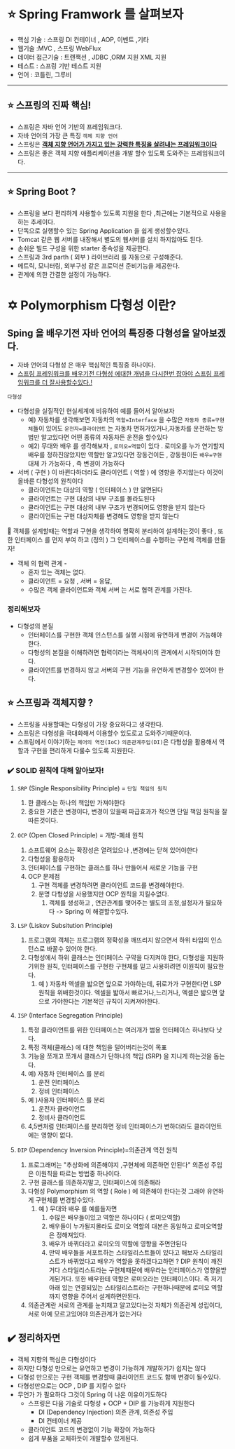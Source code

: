 # :star: Spring Framwork 를 살펴보자



* 핵심 기술 : 스프링 DI 컨테이너 , AOP, 이벤트 ,기타
* 웹기술 :MVC , 스프링 WebFlux
* 데이터 접근기술 : 트랜잭션 , JDBC ,ORM 지원 XML 지원
* 테스트 : 스프링 기반 테스트 지원
* 언어 : 코틀린, 그루비



***



## :star: 스프링의 진짜 핵심!



* 스프링은 자바 언어 기반의 프레임워크다.
* 자바 언어의 가장 큰 특징 `객체 지향 언어` 
* 스프링은 **<u>객체 지향 언어가 가지고 있는 강력한 특징을 살려내는 프레임워크이다</u>**
* 스프링은 좋은 객체 지향 애플리케이션을 개발 할수 있도록 도와주는 프레임워크이다.



***



## :star: Spring Boot ?



* 스프링을 보다 편리하게 사용할수 있도록 지원을 한다 ,최근에는 기본적으로 사용을 하는 추세이다.
* 단독으로 실행할수 있는 Spring Application 을 쉽게 생성할수있다.
* Tomcat 같은 웹 서버를 내장해서 별도의 웹서버를 설치 하지않아도 된다.
* 손쉬운 빌드 구성을 위한 starter 종속성을 제공한다.
* 스프링과 3rd parth ( 외부 ) 라이브러리 를 자동으로 구성해준다.
* 메트릭, 모니터링, 외부구성 같은 프로덕션 준비기능을 제공한다.
* 관계에 의한 간결한 설정이 가능하다.



# :star_of_david: Polymorphism 다형성 이란?



## Sping 을 배우기전 자바 언어의 특징중 다형성을 알아보겠다.

* 자바 언어의 다형성 은 매우 핵심적인 특징중 하나이다.
* <u>스프링 프레임워크를 배우기전 다형성 에대한 개념을 다시한번 잡아야 스프링 프레임워크를 더 잘사용할수있다.!</u>



`다형성`

* 다형성을 실질적인 현실세계에 비유하여 예를 들어서 알아보자
  * 예) 자동차를 생각해보면 자동차의 `역할=Interface` 을 수많은 `자동차 종류=구현체`들이 있어도 `운전자=클라이언트` 는 자동차 면허가있거나,자동차를 운전하는 방법만 알고있다면 어떤 종류의 자동차든 운전을 할수있다 
  * 예2) 무대와 배우 를 생각해보자 , `로미오=역할`이 있다 . 로미오를 누가 연기할지 배우를 정하진않았지만 역할만 알고있다면 장동건이든 , 강동원이든 `배우=구현` 대체 가 가능하다 , 즉 변경이 가능하다
* 서버 ( 구현 ) 이 바뀐다하더라도 클라이언트 ( 역할 ) 에 영향을 주지않는다 이것이 올바른 다형성의 원칙이다
  * 클라이언트는 대상의 역할 ( 인터페이스 ) 만 알면된다
  * 클라이언트는 구현 대상의 내부 구조를 몰라도된다
  * 클라이언트는 구현 대상의 내부 구조가 변경되어도 영향을 받지 않는다
  * 클라이언트는 구현 대상자체를 변경해도 영향을 받지 않는다



:100: 객체를 설계할때는 역할과 구현을 생각하여 명확히 분리하여 설계하는것이 좋다 , 또한 인터페이스 를 먼저 부여 하고 (정의 ) 그 인터페이스를 수행하는 구현체 객체를 만들자!



* 객체 의 협력 관계 -
  * 혼자 있는 객체는 없다.
  * 클라이언트 = 요청 , 서버 = 응답,
  * 수많은 객체 클라이언트와 객체 서버 는 서로 협력 관계를 가진다.



### 정리해보자

* 다형성의 본질
  * 인터페이스를 구현한 객체 인스턴스를 실행 시점에 유연하게 변경이 가능해야한다.
  * 다형성의 본질을 이해하려면 협력이라는 객체사이의 관계에서 시작되어야 한다.
  * 클라이언트를 변경하지 않고 서버의 구현 기능을 유연하게 변경할수 있어야 한다.



## :star: 스프링과 객체지향 ?

* 스프링을 사용할때는 다형성이 가장 중요하다고 생각한다.
* 스프링은 다형성을 극대화해서 이용할수 있도로고 도와주기때문이다.
* 스프링에서 이야기하는 `제어의 역전(IoC)`  `의존관계주입(DI)`은 다형성을 활용해서 역할과 구현을 편리하게 다룰수 있도록 지원한다.



### :heavy_check_mark: SOLID 원칙에 대해 알아보자!

1. `SRP` (Single Responsibility Principle) = `단일 책임의 원칙`
   1. 한 클래스는 하나의 책임만 가져야한다
   2. 중요한 기준은 변경이다, 변경이 있을때 파급효과가 적으면 단일 책임 원칙을 잘 따른것이다.

1. `OCP` (Open Closed Principle) = 개방-폐쇄 원칙
   1. 소프트웨어 요소는 확장성은 열려있으나 ,변경에는 닫혀 있어야한다
   2. 다형성을 활용하자
   3. 인터페이스를 구현하는 클래스를 하나 만들어서 새로운 기능을 구현
   4. OCP 문제점
      1. 구현 객체를 변경하려면 클라이언트 코드를 변경해야한다.
      2. 분명 다형성을 사용했지만 OCP 원칙을 지킬수없다.
         1. 객체를 생성하고 , 연관관계를 맺어주는 별도의 조정,설정자가 필요하다 -> Spring 이 해결할수있다.
2. `LSP` (Liskov Subsitution Principle)
   1. 프로그램의 객체는 프로그램의 정확성을 깨뜨리지 않으면서 하위 타입의 인스턴스로 바꿀수 있어야 한다.
   2. 다형성에서 하위 클래스는 인터페이스 구약을 다지켜야 한다, 다형성을 지원하기위한 원칙, 인터페이스를 구현한 구현체를 믿고 사용하려면 이원칙이 필요한다.
      1. 예 ) 자동차 엑셀을 밟으면 앞으로 가야하는데, 뒤로가가 구현한다면 LSP 원칙을 위배한것이다. 엑셀을 밟아서 빠르거나,느리거나, 엑셀은 밟으면 앞으로 가야한다는 기본적인 규칙이 지켜져야한다.
3. `ISP` (Interface Segregation Principle)
   1. 특정 클라이언트를 위한 인터페이스는 여러개가 범용 인터페이스 하나보다 낫다.
   2. 특정 객체(클래스) 에 대한 책임을 덜어버리는것이 목표
   3. 기능을 쪼개고 쪼개서 클래스가 단하나의 책임 (SRP) 을 지니게 하는것을 돕는다.
   4. 예) 자동차 인터페이스 를 분리 
      1. 운전 인터페이스
      2. 정비 인터페이스
   5. 예 )사용자 인터페이스 를 분리
      1. 운전자 클라이언트
      2. 정비사 클라이언트
   6. 4,5번처럼 인터페이스를 분리하면 정비 인터페이스가 변하더라도 클라이언트에는 영향이 없다.
4. `DIP` (Dependency Inversion Principle)=의존관계 역전 원칙
   1. 프로그래머는 "추상화에 의존해야지 ,구현체에 의존하면 안된다" 의존성 주입은 이원칙을 따르는 방법중 하나이다.
   2. 구현 클래스를 의존하지말고, 인터페이스에 의존해라
   3. 다형성 Polymorphism 의 역할 ( Role ) 에 의존해야 한다는것 그래야 유연하게 구현체를 변경할수있다.
      1. 예 ) 무대와 배우 를 예를들자면
         1. 수많은 배우들이있고 역할은 하나이다 ( 로미오역할)
         2. 배우들이 누가될지몰라도 로미오 역할의 대본은 동일하고 로미오역할은 정해져있다.
         3. 배우가 바뀌더라고 로미오의 역할에 영향을 주면안된다
         4. 만약 배우들을 서포트하는 스타일리스트들이 있다고 해보자 스타일리스트가 바뀌었다고 배우가 역할을 못하겠다고하면 ? DIP 원칙이 깨진거다 스타일리스트라는 구현체때문에 배우라는 인터페이스가 영향을받게된거다. 또한 배우한테 역할은 로미오라는 인터페이스이다. 즉 저기아래 있는 연결되있는 스타일리스트라는 구현하나때문에 로미오 역할까지 영향을 주어서 설계하면안된다.
   4. 의존관계란 서로의 관계를 눈치채고 알고있다는것 자체가 의존관계 성립이다, 서로 아예 모르고있어야 의존관계가 없는거다



## :heavy_check_mark: 정리하자면

* 객체 지향의 핵심은 다형성이다
* 하지만 다형성 만으로는 유연하고 변경이 가능하게 개발하기가 쉽지는 않다
* 다형성 만으로는 구현 객체를 변경할때 클라이언트 코드도 함께 변경이 될수있다.
* 다형성만으로는 OCP , DIP 를 지킬수 없다
* 무언가 가 필요하다 그것이 Spring 이 나온 이유이기도하다
  * 스프링은 다음 기술로 다형성 + OCP + DIP 를 가능하게 지원한다
    * DI (Dependency Injection) 의존 관계, 의존성 주입
    * DI 컨테이너 제공
  * 클라이언트 코드의 변경없이 기능 확장이 가능하다
  * 쉽게 부품을 교체하듯이 개발할수 있게된다.



